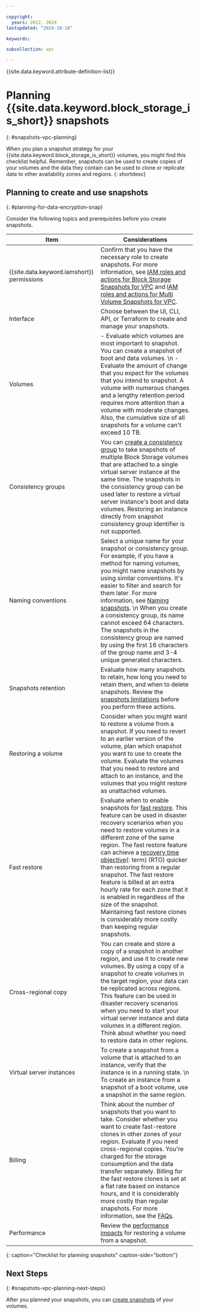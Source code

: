 ```yaml
---

copyright:
  years: 2022, 2024
lastupdated: "2024-10-10"

keywords:

subcollection: vpc

---
```


{{site.data.keyword.attribute-definition-list}}

# Planning {{site.data.keyword.block_storage_is_short}} snapshots
{: #snapshots-vpc-planning}

When you plan a snapshot strategy for your {{site.data.keyword.block_storage_is_short}} volumes, you might find this checklist helpful. Remember, snapshots can be used to create copies of your volumes and the data they contain can be used to clone or replicate data to other availability zones and regions.
{: shortdesc}

## Planning to create and use snapshots
{: #planning-for-data-encryption-snap}

Consider the following topics and prerequisites before you create snapshots.

| Item | Considerations |
|------|----------------|
| {{site.data.keyword.iamshort}} permissions | Confirm that you have the necessary role to create snapshots. For more information, see [IAM roles and actions for Block Storage Snapshots for VPC](/docs/account?topic=account-iam-service-roles-actions#is.snapshot-roles) and [IAM roles and actions for Multi Volume Snapshots for VPC](/docs/account?topic=account-iam-service-roles-actions#is.snapshot-consistency-group-roles). |
| Interface | Choose between the UI, CLI, API, or Terraform to create and manage your snapshots. |
| Volumes | - Evaluate which volumes are most important to snapshot. You can create a snapshot of boot and data volumes. \n - Evaluate the amount of change that you expect for the volumes that you intend to snapshot. A volume with numerous changes and a lengthy retention period requires more attention than a volume with moderate changes. Also, the cumulative size of all snapshots for a volume can't exceed 10 TB. |
| Consistency groups | You can [create a consistency group](/docs/vpc?topic=vpc-snapshots-vpc-create-consistency-groups) to take snapshots of multiple Block Storage volumes that are attached to a single virtual server instance at the same time. The snapshots in the consistency group can be used later to restore a virtual server instance's boot and data volumes. Restoring an instance directly from snapshot consistency group identifier is not supported. |
| Naming conventions | Select a unique name for your snapshot or consistency group. For example, if you have a method for naming volumes, you might name snapshots by using similar conventions. It's easier to filter and search for them later. For more information, see [Naming snapshots](/docs/vpc?topic=vpc-snapshots-vpc-manage#snapshots-vpc-naming). \n When you create a consistency group, its name cannot exceed 64 characters. The snapshots in the consistency group are named by using the first 16 characters of the group name and 3-4 unique generated characters. |
| Snapshots retention | Evaluate how many snapshots to retain, how long you need to retain them, and when to delete snapshots. Review the [snapshots limitations](/docs/vpc?topic=vpc-snapshots-vpc-about#snapshots-vpc-limitations) before you perform these actions. |
| Restoring a volume | Consider when you might want to restore a volume from a snapshot. If you need to revert to an earlier version of the volume, plan which snapshot you want to use to create the volume. Evaluate the volumes that you need to restore and attach to an instance, and the volumes that you might restore as unattached volumes. |
| Fast restore | Evaluate when to enable snapshots for [fast restore](/docs/vpc?topic=vpc-snapshots-vpc-restore#snapshots-vpc-use-fast-restore). This feature can be used in disaster recovery scenarios when you need to restore volumes in a different zone of the same region. The fast restore feature can achieve a [recovery time objective](#x3167918){: term} (RTO) quicker than restoring from a regular snapshot. The fast restore feature is billed at an extra hourly rate for each zone that it is enabled in regardless of the size of the snapshot. Maintaining fast restore clones is considerably more costly than keeping regular snapshots.|
| Cross-regional copy | You can create and store a copy of a snapshot in another region, and use it to create new volumes. By using a copy of a snapshot to create volumes in the target region, your data can be replicated across regions. This feature can be used in disaster recovery scenarios when you need to start your virtual server instance and data volumes in a different region. Think about whether you need to restore data in other regions. |
| Virtual server instances | To create a snapshot from a volume that is attached to an instance, verify that the instance is in a running state. \n To create an instance from a snapshot of a boot volume, use a snapshot in the same region. |
| Billing | Think about the number of snapshots that you want to take. Consider whether you want to create fast-restore clones in other zones of your region. Evaluate if you need cross-regional copies. You're charged for the storage consumption and the data transfer separately. Billing for the fast restore clones is set at a flat rate based on instance hours, and it is considerably more costly than regular snapshots. For more information, see the [FAQs](/docs/vpc?topic=vpc-snapshots-vpc-faqs#faq-snapshot-pricing). |
| Performance | Review the [performance impacts](/docs/vpc?topic=vpc-snapshots-vpc-restore#snapshots-performance-considerations) for restoring a volume from a snapshot. |
{: caption="Checklist for planning snapshots" caption-side="bottom"}

## Next Steps
{: #snapshots-vpc-planning-next-steps}

After you planned your snapshots, you can [create snapshots](/docs/vpc?topic=vpc-snapshots-vpc-create#snapshots-vpc-create) of your volumes.
